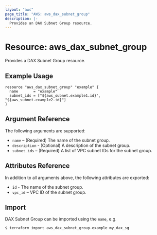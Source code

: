 ```yaml
---
layout: "aws"
page_title: "AWS: aws_dax_subnet_group"
description: |-
  Provides an DAX Subnet Group resource.
---
```


# Resource: aws_dax_subnet_group

Provides a DAX Subnet Group resource.

## Example Usage

```hcl
resource "aws_dax_subnet_group" "example" {
  name       = "example"
  subnet_ids = ["${aws_subnet.example1.id}", "${aws_subnet.example2.id}"]
}
```

## Argument Reference

The following arguments are supported:

* `name` – (Required) The name of the subnet group.
* `description` - (Optional) A description of the subnet group.
* `subnet_ids` – (Required) A list of VPC subnet IDs for the subnet group.

## Attributes Reference

In addition to all arguments above, the following attributes are exported:

* `id` - The name of the subnet group.
* `vpc_id` – VPC ID of the subnet group.

## Import

DAX Subnet Group can be imported using the `name`, e.g.

```
$ terraform import aws_dax_subnet_group.example my_dax_sg
```
